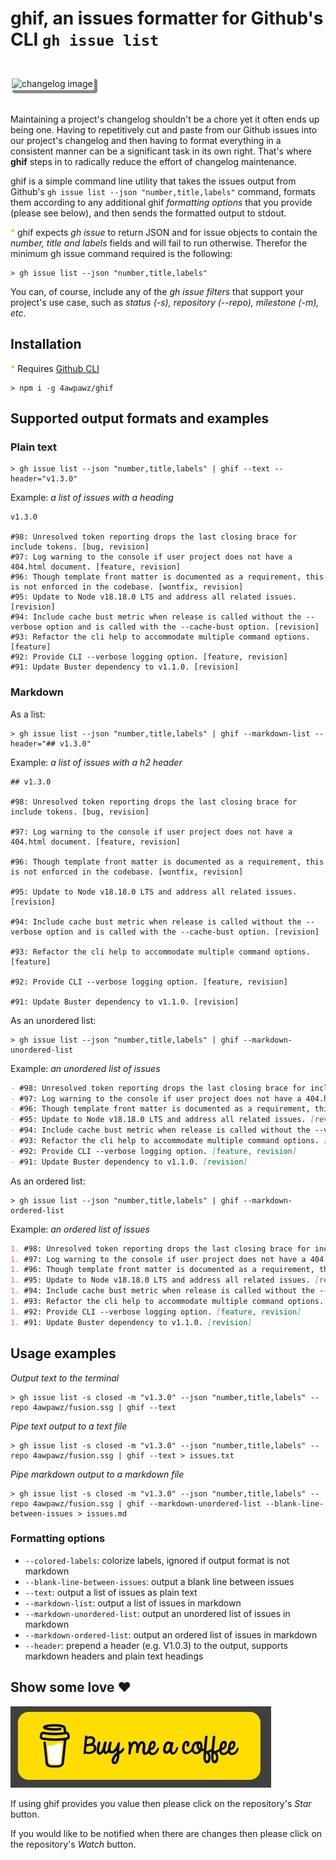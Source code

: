 # ghif, an issues formatter for Github's CLI `gh issue list` 

<img style="border-radius: 3px; border: 2px solid #ffffff; margin: 24px 0; box-shadow: 4px 4px 1px 1px #888" src="./readme-assets/demo.gif" alt="changelog image">

Maintaining a project's changelog shouldn't be a chore yet it often ends up being one. Having to repetitively cut and paste from our Github issues into our project's changelog and then having to format everything in a consistent manner can be a significant task in its own right.
That's where __ghif__ steps in to radically reduce the effort of changelog maintenance.

ghif is a simple command line utility that takes the issues output from Github's `gh issue list --json "number,title,labels"` command, formats them according to any additional ghif _formatting options_ that you provide (please see below), and then sends the formatted output to stdout. 

<span style="color: orange;">* </span>ghif expects _gh issue_ to return JSON and for issue objects to contain the _number, title and labels_ fields and will fail to run otherwise. Therefor the minimum gh issue command required is the following:
```console
> gh issue list --json "number,title,labels"
```
You can, of course, include any of the _gh issue filters_ that support your project's use case, such as _status (-s), repository (--repo), milestone (-m), etc_. 

## Installation

<span style="color: orange;">* </span> Requires [Github CLI](https://cli.github.com/)
```shell
> npm i -g 4awpawz/ghif
```
## Supported output formats and examples
### Plain text
```shell
> gh issue list --json "number,title,labels" | ghif --text --header="v1.3.0"
```
Example: _a list of issues with a heading_
```text
v1.3.0

#98: Unresolved token reporting drops the last closing brace for include tokens. [bug, revision]
#97: Log warning to the console if user project does not have a 404.html document. [feature, revision]
#96: Though template front matter is documented as a requirement, this is not enforced in the codebase. [wontfix, revision]
#95: Update to Node v18.18.0 LTS and address all related issues. [revision]
#94: Include cache bust metric when release is called without the --verbose option and is called with the --cache-bust option. [revision]
#93: Refactor the cli help to accommodate multiple command options. [feature]
#92: Provide CLI --verbose logging option. [feature, revision]
#91: Update Buster dependency to v1.1.0. [revision]
```
### Markdown
As a list:
```shell
> gh issue list --json "number,title,labels" | ghif --markdown-list --header="## v1.3.0"
```
Example: _a list of issues with a h2 header_
```text
## v1.3.0

#98: Unresolved token reporting drops the last closing brace for include tokens. [bug, revision]

#97: Log warning to the console if user project does not have a 404.html document. [feature, revision]

#96: Though template front matter is documented as a requirement, this is not enforced in the codebase. [wontfix, revision]

#95: Update to Node v18.18.0 LTS and address all related issues. [revision]

#94: Include cache bust metric when release is called without the --verbose option and is called with the --cache-bust option. [revision]

#93: Refactor the cli help to accommodate multiple command options. [feature]

#92: Provide CLI --verbose logging option. [feature, revision]

#91: Update Buster dependency to v1.1.0. [revision]
```
As an unordered list:
```shell
> gh issue list --json "number,title,labels" | ghif --markdown-unordered-list
```
Example: _an unordered list of issues_
```markdown
- #98: Unresolved token reporting drops the last closing brace for include tokens. [bug, revision]
- #97: Log warning to the console if user project does not have a 404.html document. [feature, revision]
- #96: Though template front matter is documented as a requirement, this is not enforced in the codebase. [wontfix, revision]
- #95: Update to Node v18.18.0 LTS and address all related issues. [revision]
- #94: Include cache bust metric when release is called without the --verbose option and is called with the --cache-bust option. [revision]
- #93: Refactor the cli help to accommodate multiple command options. [feature]
- #92: Provide CLI --verbose logging option. [feature, revision]
- #91: Update Buster dependency to v1.1.0. [revision]
```
As an ordered list:
```shell
> gh issue list --json "number,title,labels" | ghif --markdown-ordered-list
```
Example: _an ordered list of issues_
```markdown
1. #98: Unresolved token reporting drops the last closing brace for include tokens. [bug, revision]
1. #97: Log warning to the console if user project does not have a 404.html document. [feature, revision]
1. #96: Though template front matter is documented as a requirement, this is not enforced in the codebase. [wontfix, revision]
1. #95: Update to Node v18.18.0 LTS and address all related issues. [revision]
1. #94: Include cache bust metric when release is called without the --verbose option and is called with the --cache-bust option. [revision]
1. #93: Refactor the cli help to accommodate multiple command options. [feature]
1. #92: Provide CLI --verbose logging option. [feature, revision]
1. #91: Update Buster dependency to v1.1.0. [revision]
```
## Usage examples
_Output text to the terminal_
```shell
> gh issue list -s closed -m "v1.3.0" --json "number,title,labels" --repo 4awpawz/fusion.ssg | ghif --text
```
_Pipe text output to a text file_
```shell
> gh issue list -s closed -m "v1.3.0" --json "number,title,labels" --repo 4awpawz/fusion.ssg | ghif --text > issues.txt
```
_Pipe markdown output to a markdown file_
```shell
> gh issue list -s closed -m "v1.3.0" --json "number,title,labels" --repo 4awpawz/fusion.ssg | ghif --markdown-unordered-list --blank-line-between-issues > issues.md
```
### Formatting options
- `--colored-labels`: colorize labels, ignored if output format is not markdown
- `--blank-line-between-issues`: output a blank line between issues 
- `--text`: output a list of issues as plain text
- `--markdown-list`: output a list of issues in markdown
- `--markdown-unordered-list`: output an unordered list of issues in markdown
- `--markdown-ordered-list`: output an ordered list of issues in markdown
- `--header`: prepend a header (e.g. V1.0.3) to the output, supports markdown headers and plain text headings
## Show some love ❤️
<a href="https://www.buymeacoffee.com/4awpawz"><img src="./readme-assets/buymeacoffee.png" alt="image"></a>

If using ghif provides you value then please click on the repository's _Star_ button.

If you would like to be notified when there are changes then please click on the repository's _Watch_ button.

